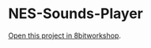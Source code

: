 NES-Sounds-Player
=====

[Open this project in 8bitworkshop](http://8bitworkshop.com/redir.html?platform=nes&githubURL=https%3A%2F%2Fgithub.com%2Fdestroyed4com4t%2FNES-Sounds-Player&file=Chainsaw-Man-Title-Screen.c).
